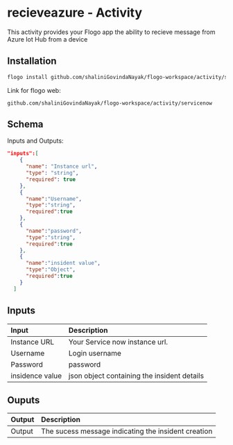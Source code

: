
# 	recieveazure - Activity
This activity provides your Flogo app the ability to recieve message from Azure Iot Hub from a device

## Installation

```bash
flogo install github.com/shaliniGovindaNayak/flogo-workspace/activity/servicenow
```
Link for flogo web:
```
github.com/shaliniGovindaNayak/flogo-workspace/activity/servicenow
```

## Schema
Inputs and Outputs:

```json
"inputs":[
    {
      "name": "Instance url",
      "type": "string",
      "required": true
    },
    {
      "name":"Username",
      "type":"string",
      "required":true
    },
    {
      "name":"password",
      "type":"string",
      "required":true
    },
    {
      "name":"insident value",
      "type":"Object",
      "required":true
    }
  ]
```
## Inputs
| Input                          | Description    |
|:-------------------------------|:---------------|
| Instance URL                   | Your Service now instance url.            |
| Username                       | Login username   |
| Password                       | password         |
| insidence value                | json object containing the insident details |


## Ouputs
| Output       | Description                                            |
|:-------------|:-------------------------------------------------------|
| Output       | The sucess message indicating the insident creation |
